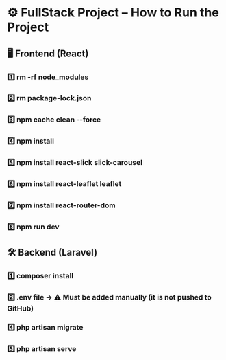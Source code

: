 # ⚙️ FullStack Project – How to Run the Project

## 🖥️ Frontend (React)

### 1️⃣ rm -rf node_modules
### 2️⃣ rm package-lock.json
### 3️⃣ npm cache clean --force 
### 4️⃣ npm install
### 5️⃣ npm install react-slick slick-carousel
### 6️⃣ npm install react-leaflet leaflet
### 7️⃣ npm install react-router-dom
### 8️⃣ npm run dev


## 🛠️ Backend (Laravel)

### 1️⃣ composer install
### 2️⃣ .env file → ⚠️ Must be added manually (it is not pushed to GitHub)
### 4️⃣ php artisan migrate
### 5️⃣ php artisan serve
